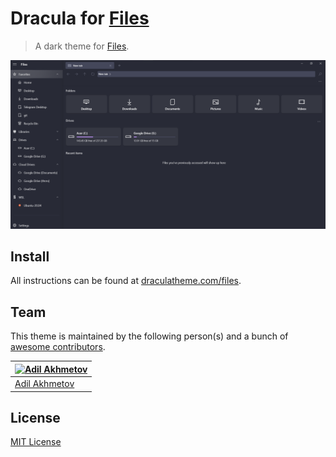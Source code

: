 # Dracula for [Files](https://github.com/files-community/Files)

> A dark theme for [Files](https://github.com/files-community/Files).

![Screenshot](./screenshot.png)

## Install

All instructions can be found at [draculatheme.com/files](https://draculatheme.com/files).

## Team

This theme is maintained by the following person(s) and a bunch of [awesome contributors](https://github.com/dracula/files/graphs/contributors).

[![Adil Akhmetov](https://github.com/weeebdev.png?size=100)](https://github.com/weeebdev) |
--- |
[Adil Akhmetov](https://github.com/weeebdev) |

## License

[MIT License](./LICENSE)
